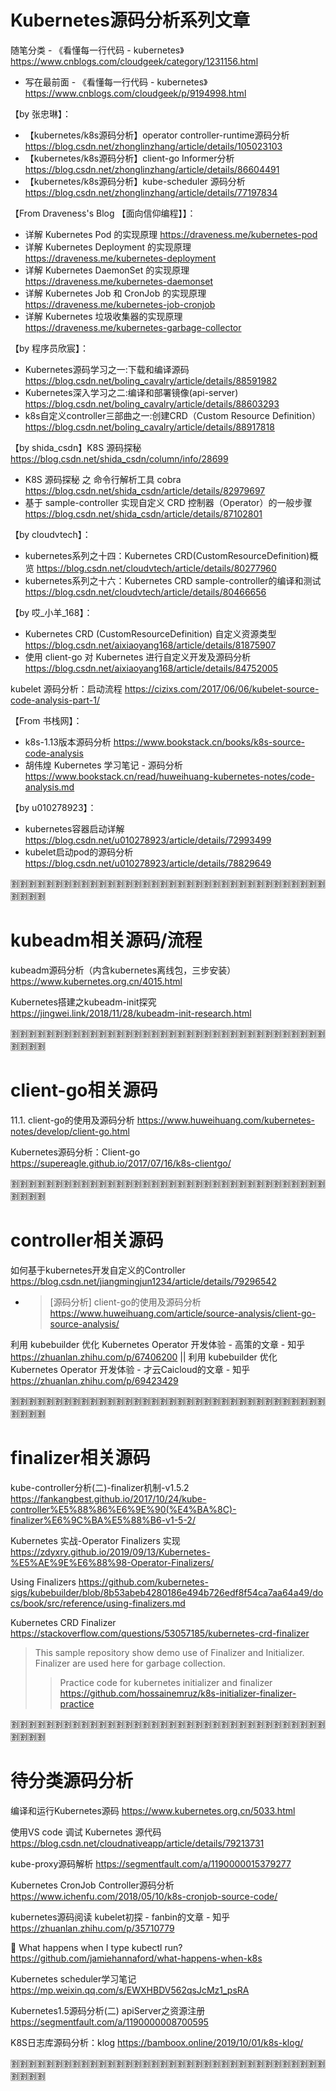 
# Kubernetes源码分析系列文章

随笔分类 - 《看懂每一行代码 - kubernetes》 https://www.cnblogs.com/cloudgeek/category/1231156.html
- 写在最前面 - 《看懂每一行代码 - kubernetes》 https://www.cnblogs.com/cloudgeek/p/9194998.html

【by 张忠琳】：
- 【kubernetes/k8s源码分析】operator controller-runtime源码分析 https://blog.csdn.net/zhonglinzhang/article/details/105023103
- 【kubernetes/k8s源码分析】client-go Informer分析 https://blog.csdn.net/zhonglinzhang/article/details/86604491
- 【kubernetes/k8s源码分析】kube-scheduler 源码分析 https://blog.csdn.net/zhonglinzhang/article/details/77197834

【From Draveness's Blog 【面向信仰编程】】：
- 详解 Kubernetes Pod 的实现原理 https://draveness.me/kubernetes-pod
- 详解 Kubernetes Deployment 的实现原理 https://draveness.me/kubernetes-deployment
- 详解 Kubernetes DaemonSet 的实现原理 https://draveness.me/kubernetes-daemonset
- 详解 Kubernetes Job 和 CronJob 的实现原理 https://draveness.me/kubernetes-job-cronjob
- 详解 Kubernetes 垃圾收集器的实现原理 https://draveness.me/kubernetes-garbage-collector

【by 程序员欣宸】：
- Kubernetes源码学习之一:下载和编译源码 https://blog.csdn.net/boling_cavalry/article/details/88591982
- Kubernetes深入学习之二:编译和部署镜像(api-server) https://blog.csdn.net/boling_cavalry/article/details/88603293
- k8s自定义controller三部曲之一:创建CRD（Custom Resource Definition） https://blog.csdn.net/boling_cavalry/article/details/88917818

【by shida_csdn】K8S 源码探秘 https://blog.csdn.net/shida_csdn/column/info/28699
- K8S 源码探秘 之 命令行解析工具 cobra https://blog.csdn.net/shida_csdn/article/details/82979697
- 基于 sample-controller 实现自定义 CRD 控制器（Operator）的一般步骤 https://blog.csdn.net/shida_csdn/article/details/87102801

【by cloudvtech】：
- kubernetes系列之十四：Kubernetes CRD(CustomResourceDefinition)概览 https://blog.csdn.net/cloudvtech/article/details/80277960
- kubernetes系列之十六：Kubernetes CRD sample-controller的编译和测试 https://blog.csdn.net/cloudvtech/article/details/80466656

【by 哎_小羊_168】：
- Kubernetes CRD (CustomResourceDefinition) 自定义资源类型 https://blog.csdn.net/aixiaoyang168/article/details/81875907
- 使用 client-go 对 Kubernetes 进行自定义开发及源码分析 https://blog.csdn.net/aixiaoyang168/article/details/84752005

kubelet 源码分析：启动流程 https://cizixs.com/2017/06/06/kubelet-source-code-analysis-part-1/

【From 书栈网】：
- k8s-1.13版本源码分析 https://www.bookstack.cn/books/k8s-source-code-analysis
- 胡伟煌 Kubernetes 学习笔记 - 源码分析 https://www.bookstack.cn/read/huweihuang-kubernetes-notes/code-analysis.md

【by u010278923】：
- kubernetes容器启动详解 https://blog.csdn.net/u010278923/article/details/72993499
- kubelet启动pod的源码分析 https://blog.csdn.net/u010278923/article/details/78829649

:u5272::u5272::u5272::u5272::u5272::u5272::u5272::u5272::u5272::u5272::u5272::u5272::u5272::u5272::u5272::u5272::u5272::u5272::u5272::u5272::u5272::u5272::u5272::u5272::u5272::u5272::u5272::u5272::u5272::u5272::u5272::u5272::u5272::u5272::u5272::u5272::u5272::u5272::u5272::u5272:

# kubeadm相关源码/流程

kubeadm源码分析（内含kubernetes离线包，三步安装） https://www.kubernetes.org.cn/4015.html

Kubernetes搭建之kubeadm-init探究 https://jingwei.link/2018/11/28/kubeadm-init-research.html

:u5272::u5272::u5272::u5272::u5272::u5272::u5272::u5272::u5272::u5272::u5272::u5272::u5272::u5272::u5272::u5272::u5272::u5272::u5272::u5272::u5272::u5272::u5272::u5272::u5272::u5272::u5272::u5272::u5272::u5272::u5272::u5272::u5272::u5272::u5272::u5272::u5272::u5272::u5272::u5272:

# client-go相关源码

11.1. client-go的使用及源码分析 https://www.huweihuang.com/kubernetes-notes/develop/client-go.html

Kubernetes源码分析：Client-go https://supereagle.github.io/2017/07/16/k8s-clientgo/

:u5272::u5272::u5272::u5272::u5272::u5272::u5272::u5272::u5272::u5272::u5272::u5272::u5272::u5272::u5272::u5272::u5272::u5272::u5272::u5272::u5272::u5272::u5272::u5272::u5272::u5272::u5272::u5272::u5272::u5272::u5272::u5272::u5272::u5272::u5272::u5272::u5272::u5272::u5272::u5272:

# controller相关源码

如何基于kubernetes开发自定义的Controller https://blog.csdn.net/jiangmingjun1234/article/details/79296542
- > [源码分析] client-go的使用及源码分析 https://www.huweihuang.com/article/source-analysis/client-go-source-analysis/

利用 kubebuilder 优化 Kubernetes Operator 开发体验 - 高策的文章 - 知乎 https://zhuanlan.zhihu.com/p/67406200 || 利用 kubebuilder 优化 Kubernetes Operator 开发体验 - 才云Caicloud的文章 - 知乎 https://zhuanlan.zhihu.com/p/69423429

:u5272::u5272::u5272::u5272::u5272::u5272::u5272::u5272::u5272::u5272::u5272::u5272::u5272::u5272::u5272::u5272::u5272::u5272::u5272::u5272::u5272::u5272::u5272::u5272::u5272::u5272::u5272::u5272::u5272::u5272::u5272::u5272::u5272::u5272::u5272::u5272::u5272::u5272::u5272::u5272:

# finalizer相关源码

kube-controller分析(二)-finalizer机制-v1.5.2 https://fankangbest.github.io/2017/10/24/kube-controller%E5%88%86%E6%9E%90(%E4%BA%8C)-finalizer%E6%9C%BA%E5%88%B6-v1-5-2/

Kubernetes 实战-Operator Finalizers 实现 https://zdyxry.github.io/2019/09/13/Kubernetes-%E5%AE%9E%E6%88%98-Operator-Finalizers/

Using Finalizers https://github.com/kubernetes-sigs/kubebuilder/blob/8b53abeb4280186e494b726edf8f54ca7aa64a49/docs/book/src/reference/using-finalizers.md

Kubernetes CRD Finalizer https://stackoverflow.com/questions/53057185/kubernetes-crd-finalizer
> This sample repository show demo use of Finalizer and Initializer. Finalizer are used here for garbage collection.
>> Practice code for kubernetes initializer and finalizer https://github.com/hossainemruz/k8s-initializer-finalizer-practice

:u5272::u5272::u5272::u5272::u5272::u5272::u5272::u5272::u5272::u5272::u5272::u5272::u5272::u5272::u5272::u5272::u5272::u5272::u5272::u5272::u5272::u5272::u5272::u5272::u5272::u5272::u5272::u5272::u5272::u5272::u5272::u5272::u5272::u5272::u5272::u5272::u5272::u5272::u5272::u5272:

# 待分类源码分析

编译和运行Kubernetes源码 https://www.kubernetes.org.cn/5033.html

使用VS code 调试 Kubernetes 源代码 https://blog.csdn.net/cloudnativeapp/article/details/79213731

kube-proxy源码解析 https://segmentfault.com/a/1190000015379277

Kubernetes CronJob Controller源码分析 https://www.ichenfu.com/2018/05/10/k8s-cronjob-source-code/

kubernetes源码阅读 kubelet初探 - fanbin的文章 - 知乎 https://zhuanlan.zhihu.com/p/35710779

🤔 What happens when I type kubectl run? https://github.com/jamiehannaford/what-happens-when-k8s

Kubernetes scheduler学习笔记 https://mp.weixin.qq.com/s/EWXHBDV562qsJcMz1_psRA

Kubernetes1.5源码分析(二) apiServer之资源注册 https://segmentfault.com/a/1190000008700595

K8S日志库源码分析：klog https://bamboox.online/2019/10/01/k8s-klog/

:u5272::u5272::u5272::u5272::u5272::u5272::u5272::u5272::u5272::u5272::u5272::u5272::u5272::u5272::u5272::u5272::u5272::u5272::u5272::u5272::u5272::u5272::u5272::u5272::u5272::u5272::u5272::u5272::u5272::u5272::u5272::u5272::u5272::u5272::u5272::u5272::u5272::u5272::u5272::u5272:
